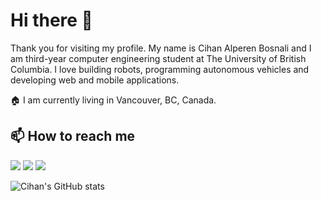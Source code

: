 # Hi there 👋
Thank you for visiting my profile. My name is Cihan Alperen Bosnali and I am third-year computer engineering student at The University of British Columbia. I love building robots, programming autonomous vehicles and developing web and mobile applications.

🏠 I am currently living in Vancouver, BC, Canada.

## 📫 How to reach me
[![](https://img.shields.io/badge/Email-cihanbosnali@gmail.com-informational?style=flat&logo=gmail&logoColor=white&color=darkred)](mailto:cihanbosnali@gmail.com)
[![](https://img.shields.io/badge/Linkedin-cihanbosnali-informational?style=flat&logo=linkedin&logoColor=white&color=darkgreen)](https://www.linkedin.com/in/cihanbosnali/)
[![](https://img.shields.io/badge/Twitter-@cihanbosnali-informational?style=flat&logo=twitter&logoColor=white&color=blue)](https://twitter.com/CihanBosnali/)

![Cihan's GitHub stats](https://github-readme-stats.vercel.app/api?username=CihanBosnali&count_private=true&theme=vue-dark&hide=contribs,issues)
